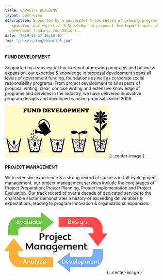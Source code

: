 ```yaml
---
title: CAPACITY BUILDING
layout: post-view
description: Supported by a successful track record of growing programs and business
  expansion, our expertise & knowledge in proposal development spans all levels of
  government funding, foundations..
date: '2019-11-27 16:09:10'
img: "/assets/img/about1-0.jpg"
---
```


<h4>FUND DEVELOPMENT</h4>

Supported by a successful track record of growing programs and business expansion, our expertise & knowledge in proposal development spans all levels of government funding, foundations as well as corporate social responsibility programs. From project development to all aspects of proposal writing, clear, concise writing and extensive knowledge of programs and services in the industry, we have delivered innovative program designs and developed winning proposals since 2009.

![FUND DEVELOPMENT](/assets/img/about1-1.jpg){: .center-image }
<h4>PROJECT MANAGEMENT</h4>

With extensive experience & a strong record of success in full-cycle project management, our project management services include the core stages of Project Preparation; Project Planning, Project Implementation and Project Evaluation. Our track record of over a decade of dedicated service to the charitable sector demonstrates a history of exceeding deliverables & expectations, leading to program innovation & organizational expansion.

![PROJECT MANAGEMENT](/assets/img/about1-2.jpg){: .center-image }